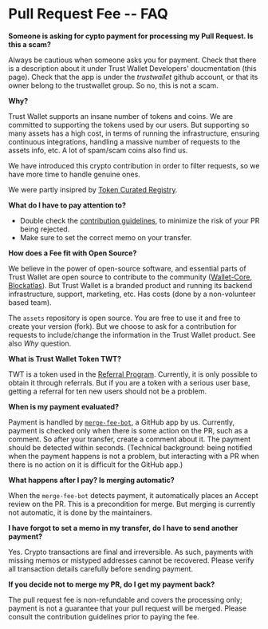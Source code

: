 # Pull Request Fee -- FAQ

**Someone is asking for cypto payment for processing my Pull Request.  Is this a scam?**

Always be cautious when someone asks you for payment.
Check that there is a description about it under Trust Wallet Developers' doucmentation (this page).
Check that the app is under the *trustwallet* github account, or that its owner belong to the trustwallet group.
So no, this is not a scam.

**Why?**

Trust Wallet supports an insane number of tokens and coins.
We are committed to supporting the tokens used by our users.
But supporting so many assets has a high cost, in terms of running the infrastructure, ensuring continuous integrations,
handling a massive number of requests to the assets info, etc. A lot of spam/scam coins also find us.

We have introduced this crypto contribution in order to filter requests, so we have more time to handle genuine ones.

We were partly insipred by [Token Curated Registry](https://medium.com/@tokencuratedregistry/a-simple-overview-of-token-curated-registries-84e2b7b19a06).

**What do I have to pay attention to?**

* Double check the [contribution guidelines](assets/add_new_asset.md), to minimize the risk of your PR being rejected.
* Make sure to set the correct memo on your transfer.

**How does a Fee fit with Open Source?**

We believe in the power of open-source software, and essential parts of Trust Wallet are open source to contribute to the community
([Wallet-Core](https://developer.trustwallet.com/wallet-core), [Blockatlas](https://developer.trustwallet.com/blockatlas)).
But Trust Wallet is a branded product and running its backend infrastructure, support, marketing, etc. 
Has costs (done by a non-volunteer based team).

The `assets` repository is open source. You are free to use it and free to create your version (fork).  But we choose to ask for a contribution for requests to include/change the information in the Trust Wallet product.  See also *Why* question.

**What is Trust Wallet Token TWT?**

TWT is a token used in the
[Referral Program](https://community.trustwallet.com/t/invite-a-friend-earn-trust-wallet-token-twt/4125).
Currently, it is only possible to obtain it through referrals.  But if you are a token with a serious user base, getting a referral for ten new users should not be a problem.

**When is my payment evaluated?**

Payment is handled by [`merge-fee-bot`](https://github.com/settings/apps/merge-fee-bot), a GitHub app by us.
Currently, payment is checked only when there is some action on the PR, such as a comment.
So after your transfer, create a comment about it.  The payment should be detected within seconds.
(Technical background: being notified when the payment happens is not a problem, but interacting with a PR
when there is no action on it is difficult for the GitHub app.)

**What happens after I pay? Is merging automatic?**

When the `merge-fee-bot` detects payment, it automatically places an Accept review on the PR.
This is a precondition for merge.
But merging is currently not automatic, it is done by the maintainers.

**I have forgot to set a memo in my transfer, do I have to send another payment?**

Yes. Crypto transactions are final and irreversible.  As such, payments with missing memos or mistyped addresses cannot be recovered. Please verify all transaction details carefully before sending payment.

**If you decide not to merge my PR, do I get my payment back?**

The pull request fee is non-refundable and covers the processing only; payment is not a guarantee that your pull request will be merged. Please consult the contribution guidelines prior to paying the fee.
